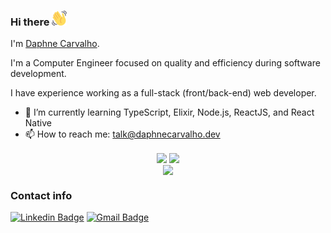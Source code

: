 ### Hi there <img src="https://github.com/daphnecarvalho/daphnecarvalho/blob/main/emoji.svg" width="24px">
  
I'm [Daphne Carvalho](https://www.linkedin.com/in/daphnecarvalho/).

I'm a Computer Engineer focused on quality and efficiency during software development.

I have experience working as a full-stack (front/back-end) web developer.

- 🌱 I’m currently learning TypeScript, Elixir, Node.js, ReactJS, and React Native
- 📫 How to reach me: talk@daphnecarvalho.dev

<div align="center">
  <span>
    <img align="center" src="https://github-readme-stats.vercel.app/api/top-langs/?username=daphnecarvalho&hide_border=true&locale=en&layout=compact&langs_count=10&hide=shell&theme=dracula" />
  </span>
  <span>
    <img align="center" src="http://github-readme-streak-stats.herokuapp.com?user=daphnecarvalho&theme=dracula&hide_border=true&date_format=j%20M%5B%20Y%5D" />
  </span>
</div>

<div align="center">
  <img align="center" src="https://github.com/daphnecarvalho/daphnecarvalho/blob/output/github-contribution-grid-snake.svg" />
</div>

### Contact info

[![Linkedin Badge](https://img.shields.io/badge/-daphnecarvalho-blue?style=flat-square&logo=Linkedin&logoColor=white&link=https://www.linkedin.com/in/daphnecarvalho/)](https://www.linkedin.com/in/daphnecarvalho/)
[![Gmail Badge](https://img.shields.io/badge/-talk@daphnecarvalho.dev-c14438?style=flat-square&logo=Gmail&logoColor=white&link=mailto:talk@daphnecarvalho.dev)](mailto:talk@daphnecarvalho.dev)

<!-- 
- 🔭 I’m currently working on ...
- 👯 I’m looking to collaborate on ...
- 🤔 I’m looking for help with ...
- 💬 Ask me about ...
- 😄 Pronouns: ...
- ⚡ Fun fact: ...
-->
